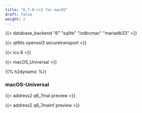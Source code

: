 ```yaml
---
title: "6.7.0-rc2 for macOS"
draft: false
weight: 2
---
```


{{< database_backend "6" "sqlite" "iodbcmac" "mariadb33" >}}

{{< qt6tls openssl3 securetransport >}}

{{< icu 6 >}}

{{< macOS_Universal >}}

{{% h2dynamic %}}

### macOS-Universal

{{< address2 q6_7mal preview >}}

{{< address2 q6_7malnf preview >}}
